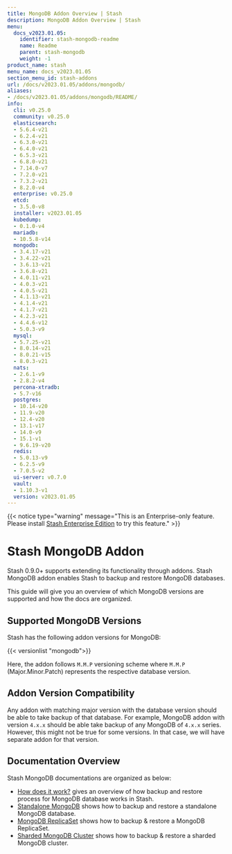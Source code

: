 ```yaml
---
title: MongoDB Addon Overview | Stash
description: MongoDB Addon Overview | Stash
menu:
  docs_v2023.01.05:
    identifier: stash-mongodb-readme
    name: Readme
    parent: stash-mongodb
    weight: -1
product_name: stash
menu_name: docs_v2023.01.05
section_menu_id: stash-addons
url: /docs/v2023.01.05/addons/mongodb/
aliases:
- /docs/v2023.01.05/addons/mongodb/README/
info:
  cli: v0.25.0
  community: v0.25.0
  elasticsearch:
  - 5.6.4-v21
  - 6.2.4-v21
  - 6.3.0-v21
  - 6.4.0-v21
  - 6.5.3-v21
  - 6.8.0-v21
  - 7.14.0-v7
  - 7.2.0-v21
  - 7.3.2-v21
  - 8.2.0-v4
  enterprise: v0.25.0
  etcd:
  - 3.5.0-v8
  installer: v2023.01.05
  kubedump:
  - 0.1.0-v4
  mariadb:
  - 10.5.8-v14
  mongodb:
  - 3.4.17-v21
  - 3.4.22-v21
  - 3.6.13-v21
  - 3.6.8-v21
  - 4.0.11-v21
  - 4.0.3-v21
  - 4.0.5-v21
  - 4.1.13-v21
  - 4.1.4-v21
  - 4.1.7-v21
  - 4.2.3-v21
  - 4.4.6-v12
  - 5.0.3-v9
  mysql:
  - 5.7.25-v21
  - 8.0.14-v21
  - 8.0.21-v15
  - 8.0.3-v21
  nats:
  - 2.6.1-v9
  - 2.8.2-v4
  percona-xtradb:
  - 5.7-v16
  postgres:
  - 10.14-v20
  - 11.9-v20
  - 12.4-v20
  - 13.1-v17
  - 14.0-v9
  - 15.1-v1
  - 9.6.19-v20
  redis:
  - 5.0.13-v9
  - 6.2.5-v9
  - 7.0.5-v2
  ui-server: v0.7.0
  vault:
  - 1.10.3-v1
  version: v2023.01.05
---
```


{{< notice type="warning" message="This is an Enterprise-only feature. Please install [Stash Enterprise Edition](/docs/v2023.01.05/setup/install/enterprise/) to try this feature." >}}

# Stash MongoDB Addon

Stash 0.9.0+ supports extending its functionality through addons. Stash MongoDB addon enables Stash to backup and restore MongoDB databases.

This guide will give you an overview of which MongoDB versions are supported and how the docs are organized.

## Supported MongoDB Versions

Stash has the following addon versions for MongoDB:

{{< versionlist "mongodb">}}

Here, the addon follows `M.M.P` versioning scheme where `M.M.P` (Major.Minor.Patch) represents the respective database version.

## Addon Version Compatibility

Any addon with matching major version with the database version should be able to take backup of that database. For example, MongoDB addon with version `4.x.x` should be able take backup of any MongoDB of `4.x.x` series. However, this might not be true for some versions. In that case, we will have separate addon for that version.

## Documentation Overview

Stash MongoDB documentations are organized as below:

- [How does it work?](/docs/v2023.01.05/addons/mongodb/overview/) gives an overview of how backup and restore process for MongoDB database works in Stash.
- [Standalone MongoDB](/docs/v2023.01.05/addons/mongodb/standalone/) shows how to backup and restore a standalone MongoDB database.
- [MongoDB ReplicaSet](/docs/v2023.01.05/addons/mongodb/replicaset/) shows how to backup & restore  a MongoDB ReplicaSet.
- [Sharded MongoDB Cluster](/docs/v2023.01.05/addons/mongodb/sharding/) shows how to backup & restore a sharded MongoDB cluster.
